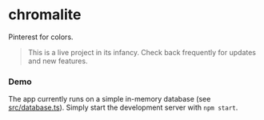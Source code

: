 # chromalite
Pinterest for colors.  
  
> This is a live project in its infancy. Check back frequently for updates and new features.
  
### Demo
The app currently runs on a simple in-memory database (see [src/database.ts](https://github.com/mjosc/chromalite/blob/master/src/database.ts)). Simply start the development server with `npm start`.
